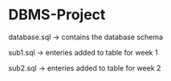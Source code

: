 # DBMS-Project
database.sql -> contains the database schema

sub1.sql -> enteries added to table for week 1 

sub2.sql -> enteries added to table for week 2
